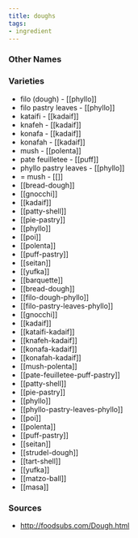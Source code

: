 ```yaml
---
title: doughs
tags:
- ingredient
---
```



### Other Names


### Varieties

* filo (dough) - [[phyllo]]
* filo pastry leaves - [[phyllo]]
* kataifi - [[kadaif]]
* knafeh - [[kadaif]]
* konafa - [[kadaif]]
* konafah - [[kadaif]]
* mush - [[polenta]]
* pate feuilletee - [[puff]]
* phyllo pastry leaves - [[phyllo]]
* = mush - [[]]
* [[bread-dough]]
* [[gnocchi]]
* [[kadaif]]
* [[patty-shell]]
* [[pie-pastry]]
* [[phyllo]]
* [[poi]]
* [[polenta]]
* [[puff-pastry]]
* [[seitan]]
* [[yufka]]
* [[barquette]]
* [[bread-dough]]
* [[filo-dough-phyllo]]
* [[filo-pastry-leaves-phyllo]]
* [[gnocchi]]
* [[kadaif]]
* [[kataifi-kadaif]]
* [[knafeh-kadaif]]
* [[konafa-kadaif]]
* [[konafah-kadaif]]
* [[mush-polenta]]
* [[pate-feuilletee-puff-pastry]]
* [[patty-shell]]
* [[pie-pastry]]
* [[phyllo]]
* [[phyllo-pastry-leaves-phyllo]]
* [[poi]]
* [[polenta]]
* [[puff-pastry]]
* [[seitan]]
* [[strudel-dough]]
* [[tart-shell]]
* [[yufka]]
* [[matzo-ball]]
* [[masa]]

### Sources
* http://foodsubs.com/Dough.html
